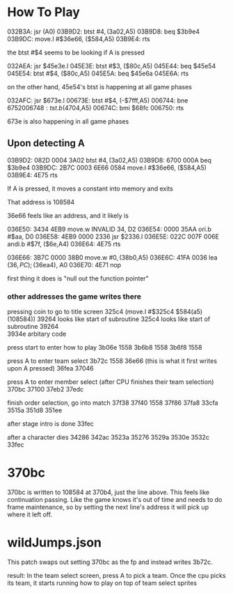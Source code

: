 # How To Play

032B3A: jsr (A0)
03B9D2: btst #$4, ($3a02,A5)
03B9D8: beq $3b9e4
03B9DC: move.l #$36e66, ($584,A5)
03B9E4: rts

the btst #$4 seems to be looking if A is pressed

032AEA: jsr $45e3e.l
045E3E: btst #$3, ($80c,A5)
045E44: beq $45e54
045E54: btst #$4, ($80c,A5)
045E5A: beq $45e6a
045E6A: rts

on the other hand, 45e54's btst is happening at all game phases

032AFC: jsr $673e.l
00673E: btst #$4, (-$7fff,A5)
006744: bne $6752
006748: tst.b ($4704,A5)
00674C: bmi $68fc
006750: rts

673e is also happening in all game phases

## Upon detecting A

03B9D2: 082D 0004 3A02 btst #$4, ($3a02,A5)
03B9D8: 6700 000A beq $3b9e4
03B9DC: 2B7C 0003 6E66 0584 move.l #$36e66, ($584,A5)
03B9E4: 4E75 rts

If A is pressed, it moves a constant into memory and exits

That address is 108584

36e66 feels like an address, and it likely is

036E50: 3434 4EB9 move.w INVALID 34, D2
036E54: 0000 35AA ori.b #$aa, D0
036E58: 4EB9 0000 2336 jsr $2336.l
036E5E: 022C 007F 006E andi.b #$7f, ($6e,A4)
036E64: 4E75 rts

036E66: 3B7C 0000 38B0 move.w #$0, ($38b0,A5)
036E6C: 41FA 0036 lea ($36,PC) ; ($36ea4), A0
036E70: 4E71 nop

first thing it does is "null out the function pointer"

### other addresses the game writes there

pressing coin to go to title screen
325c4 (move.l #$325c4 $584(a5) (108584))
39264 looks like start of subroutine
325c4 looks like start of subroutine
39264  
3934e arbitary code

press start to enter how to play
3b06e
1558
3b6b8
1558
3b6f8
1558

press A to enter team select
3b72c
1558
36e66 (this is what it first writes upon A pressed)
36fea
37046

press A to enter member select
(after CPU finishes their team selection)
370bc
37100
37eb2
37edc

finish order selection, go into match
37f38
37f40
1558
37f86
37fa8
33cfa
3515a
351d8
351ee

after stage intro is done
33fec

after a character dies
34286
342ac
3523a
35276
3529a
3530e
3532c
33fec

# 370bc

370bc is written to 108584 at 370b4, just the line above. This feels like continuation passing. Like the game knows it's out of time and needs to do frame maintenance, so by setting the next line's address it will pick up where it left off.

# wildJumps.json

This patch swaps out setting 370bc as the fp and instead writes 3b72c.

result: In the team select screen, press A to pick a team. Once the cpu picks its team, it starts running how to play on top of team select sprites
